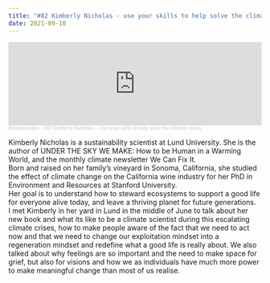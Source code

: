 ```yaml
---
title: "#82 Kimberly Nicholas - use your skills to help solve the climate crises"
date: 2021-09-10
---
```

<iframe width="100%" height="166" scrolling="no" frameborder="no" allow="autoplay" src="https://w.soundcloud.com/player/?url=https%3A//api.soundcloud.com/tracks/1121923345&color=%23ff5500&auto_play=false&hide_related=false&show_comments=true&show_user=true&show_reposts=false&show_teaser=true"></iframe><div style="font-size: 10px; color: #cccccc;line-break: anywhere;word-break: normal;overflow: hidden;white-space: nowrap;text-overflow: ellipsis; font-family: Interstate,Lucida Grande,Lucida Sans Unicode,Lucida Sans,Garuda,Verdana,Tahoma,sans-serif;font-weight: 100;"><a href="https://soundcloud.com/klimatpodden" title="Klimatpodden" target="_blank" style="color: #cccccc; text-decoration: none;">Klimatpodden</a> · <a href="https://soundcloud.com/klimatpodden/82-kimberly-nicholas-how-to-be-human-in-a-warming-world" title="#82 Kimberly Nicholas – Use your skills to help solve the climate crises" target="_blank" style="color: #cccccc; text-decoration: none;">#82 Kimberly Nicholas – Use your skills to help solve the climate crises</a></div>

Kimberly Nicholas is a sustainability scientist at Lund University. She is the author of UNDER THE SKY WE MAKE: How to be Human in a Warming World, and the monthly climate newsletter We Can Fix It. \
Born and raised on her family’s vineyard in Sonoma, California, she studied the effect of climate change on the California wine industry for her PhD in Environment and Resources at Stanford University.\
Her goal is to understand how to steward ecosystems to support a good life for everyone alive today, and leave a thriving planet for future generations.\
I met Kimberly in her yard in Lund in the middle of June to talk about her new book and what its like to be a climate scientist during this escalating climate crises, how to make people aware of the fact that we need to act now and that we need to change our exploitation mindset into a regeneration mindset and redefine what a good life is really about. We also talked about why feelings are so important and the need to make space for grief, but also for visions and how we as individuals have much more power to make meaningful change than most of us realise.